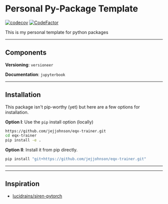 # Personal Py-Package Template

[![codecov](https://codecov.io/gh/jejjohnson/eqx-trainer/branch/master/graph/badge.svg?token=DM1DRDASU2)](https://codecov.io/gh/jejjohnson/eqx-trainer)
[![CodeFactor](https://www.codefactor.io/repository/github/jejjohnson/eqx-trainer/badge)](https://www.codefactor.io/repository/github/jejjohnson/eqx-trainer)

This is my personal template for python packages


---
## Components

**Versioning**: `versioneer`

**Documentation**: `jupyterbook`


---
## Installation

This package isn't pip-worthy (yet) but here are a few options for installation.

**Option I**: Use the `pip` install option (locally)

```bash
https://github.com/jejjohnson/eqx-trainer.git
cd eqx-trainer
pip install -e .
```

**Option II**: Install it from pip directly.

```bash
pip install "git+https://github.com/jejjohnson/eqx-trainer.git"
```



---
---
## Inspiration

* [lucidrains/siren-pytorch](https://github.com/lucidrains/siren-pytorch/tree/master)
